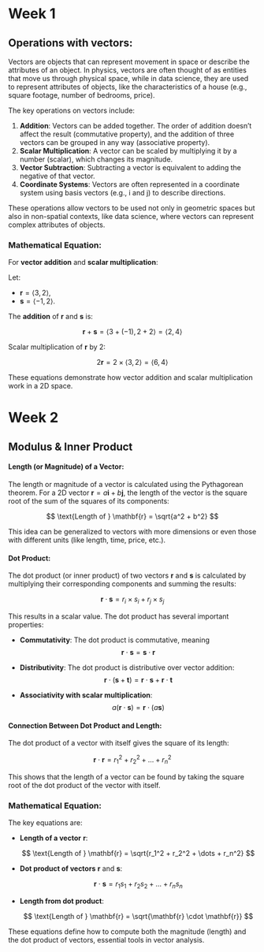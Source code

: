# Week 1
## Operations with vectors:
Vectors are objects that can represent movement in space or describe the attributes of an object. In physics, vectors are often thought of as entities that move us through physical space, while in data science, they are used to represent attributes of objects, like the characteristics of a house (e.g., square footage, number of bedrooms, price).

The key operations on vectors include:

1. **Addition**: Vectors can be added together. The order of addition doesn’t affect the result (commutative property), and the addition of three vectors can be grouped in any way (associative property).
2. **Scalar Multiplication**: A vector can be scaled by multiplying it by a number (scalar), which changes its magnitude.
3. **Vector Subtraction**: Subtracting a vector is equivalent to adding the negative of that vector.
4. **Coordinate Systems**: Vectors are often represented in a coordinate system using basis vectors (e.g., i and j) to describe directions.

These operations allow vectors to be used not only in geometric spaces but also in non-spatial contexts, like data science, where vectors can represent complex attributes of objects.

### Mathematical Equation:

For **vector addition** and **scalar multiplication**:

Let:

* $\mathbf{r} = \langle 3, 2 \rangle$,
* $\mathbf{s} = \langle -1, 2 \rangle$.

The **addition** of $\mathbf{r}$ and $\mathbf{s}$ is:

$$
\mathbf{r} + \mathbf{s} = \langle 3 + (-1), 2 + 2 \rangle = \langle 2, 4 \rangle
$$

Scalar multiplication of $\mathbf{r}$ by 2:

$$
2\mathbf{r} = 2 \times \langle 3, 2 \rangle = \langle 6, 4 \rangle
$$

These equations demonstrate how vector addition and scalar multiplication work in a 2D space.
# Week 2
## Modulus & Inner Product

#### Length (or Magnitude) of a Vector:

The length or magnitude of a vector is calculated using the Pythagorean theorem. For a 2D vector 
$\mathbf{r} = a\mathbf{i} + b\mathbf{j}$, the length of the vector is the square root of the sum of the squares of its components:

$$
\text{Length of } \mathbf{r} = \sqrt{a^2 + b^2}
$$

This idea can be generalized to vectors with more dimensions or even those with different units (like length, time, price, etc.).

#### Dot Product:

The dot product (or inner product) of two vectors $\mathbf{r}$ and $\mathbf{s}$ is calculated by multiplying their corresponding components and summing the results:

$$
\mathbf{r} \cdot \mathbf{s} = r_i \times s_i + r_j \times s_j
$$

This results in a scalar value. The dot product has several important properties:

- **Commutativity**: The dot product is commutative, meaning 
  $$
  \mathbf{r} \cdot \mathbf{s} = \mathbf{s} \cdot \mathbf{r}
  $$

- **Distributivity**: The dot product is distributive over vector addition:
  $$
  \mathbf{r} \cdot (\mathbf{s} + \mathbf{t}) = \mathbf{r} \cdot \mathbf{s} + \mathbf{r} \cdot \mathbf{t}
  $$

- **Associativity with scalar multiplication**:
  $$
  a (\mathbf{r} \cdot \mathbf{s}) = \mathbf{r} \cdot (a \mathbf{s})
  $$

#### Connection Between Dot Product and Length:

The dot product of a vector with itself gives the square of its length:

$$
\mathbf{r} \cdot \mathbf{r} = r_1^2 + r_2^2 + \dots + r_n^2
$$

This shows that the length of a vector can be found by taking the square root of the dot product of the vector with itself.

### Mathematical Equation:

The key equations are:

- **Length of a vector** $\mathbf{r}$:

  $$
  \text{Length of } \mathbf{r} = \sqrt{r_1^2 + r_2^2 + \dots + r_n^2}
  $$

- **Dot product of vectors** $\mathbf{r}$ and $\mathbf{s}$:

  $$
  \mathbf{r} \cdot \mathbf{s} = r_1 s_1 + r_2 s_2 + \dots + r_n s_n
  $$

- **Length from dot product**:

  $$
  \text{Length of } \mathbf{r} = \sqrt{\mathbf{r} \cdot \mathbf{r}}
  $$

These equations define how to compute both the magnitude (length) and the dot product of vectors, essential tools in vector analysis.

